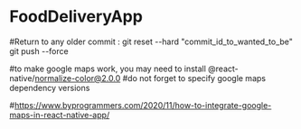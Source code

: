 # FoodDeliveryApp

#Return to any older commit : 
git reset --hard "commit_id_to_wanted_to_be"
git push --force


#to make google maps work, you may need to install @react-native/normalize-color@2.0.0
#do not forget to specify google maps dependency versions

#https://www.byprogrammers.com/2020/11/how-to-integrate-google-maps-in-react-native-app/
